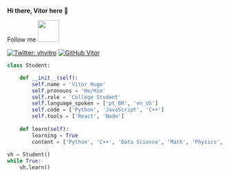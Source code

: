 **Hi there,  Vitor here** 👋

Follow me <img src="https://1.bp.blogspot.com/-kUzSJn7zczc/XS8tzmON6iI/AAAAAABG4u4/IPJ0DgpjcCsJq1xnrmuNwTWNGv60clRWgCLcBGAs/s1600/AW3945860_02.gif" width="50">


[![Twitter: vhvitro](https://img.shields.io/twitter/follow/vhvitro?style=social)](https://twitter.com/vhvitro) [![GitHub Vitor](https://img.shields.io/github/followers/vhvitro?label=follow&style=social)](https://github.com/vhvitro)



```python
class Student:

    def __init__(self):
        self.name = 'Vitor Hugo'
        self.pronouns = 'He/Him'
        self.role = 'College Student'
        self.language_spoken = ['pt_BR', 'en_US']
        self.code = ['Python', 'JavaScript', 'C++']
        self.tools = ['React', 'Node']
        
    def learn(self):
        learning = True
        content = ['Python', 'C++', 'Data Science', 'Math', 'Physics', 'Chemistry', 'Machine Learning']
          
vh = Student()
while True:
    vh.learn()
```
